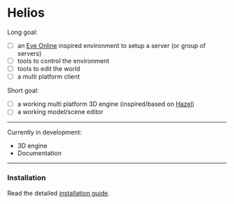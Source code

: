 # Helios
Long goal:
- [ ] an [Eve Online](https://www.eveonline.com/) inspired environment to setup a server (or group of servers)
- [ ] tools to control the environment
- [ ] tools to edit the world
- [ ] a multi platform client

Short goal:
- [ ] a working multi platform 3D engine (inspired/based on [Hazel](https://github.com/TheCherno/Hazel))
- [ ] a working model/scene editor

---

Currently in development:
- 3D engine
- Documentation

---

### Installation
Read the detailed [installation guide](docu/install.md).

